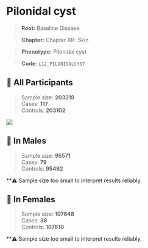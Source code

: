 # Pilonidal cyst

> **Root:** Baseline Disease  

> **Chapter:** Chapter XII- Skin  

> **Phenotype:** Pilonidal cyst  

> **Code:** `L12_PILONIDALCYST`

## 🧪 All Participants  
> Sample size: **203219**  
> Cases: **117**  
> Controls: **203102**
<img src="/Disease/Figures/ALL/Incidence/L12_PILONIDALCYST.png"/>
<CsvTable src="/public/Disease/Data/ALL/Incidence/COX_L12_PILONIDALCYST.csv" label="🔍 View full results" />

## 👨 In Males  
> Sample size: **95571**  
> Cases: **79**  
> Controls: **95492**

**⚠️ Sample size too small to interpret results reliably.


## 👩 In Females  
> Sample size: **107648**  
> Cases: **38**  
> Controls: **107610**

**⚠️ Sample size too small to interpret results reliably.

